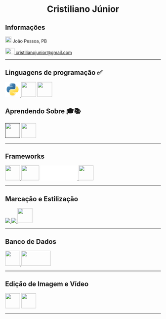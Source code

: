 <h1 align="center">Cristiliano Júnior</h1>
<h2 align="left">Informações</h2>

<img src="https://cdn-icons-png.flaticon.com/512/4219/4219585.png" width="20px" height="20px">  João Pessoa, PB

<a href="mail: cristilianojunior@gmail.com"><img src="https://logosmarcas.net/wp-content/uploads/2020/11/Gmail-Logo.png" width="30px" height="20px">  cristilianojunior@gmail.com</a>

<hr>
<h2 align="left" >Linguagens de programação ✅</h2>
<a href="https://www.python.org/" target="_blank"> <img src="https://raw.githubusercontent.com/devicons/devicon/master/icons/python/python-original.svg"  width="48px" height="48px" /> </a> 
<a href="https://developer.mozilla.org/en-US/docs/Web/JavaScript" target="_blank"> <img src="https://img.icons8.com/color/48/000000/javascript.png"  width="48" height="48"/></a> 
<a href="https://www.php.net/" target="_blank"> <img src="https://php-cl.com/img/CORE-PHP-BASICS-20210817.png"  width="48" height="48"/></a> 

<h2 align="left" >Aprendendo Sobre 🎓📚</h2>
<a href="" target="_blank"> <img src="https://brandslogos.com/wp-content/uploads/images/large/java-logo-1.png"  width="48" height="48"/></a>
<a href="https://learn.microsoft.com/pt-br/dotnet/csharp/" target="_blank"> <img src="https://seeklogo.com/images/C/c-sharp-c-logo-02F17714BA-seeklogo.com.png"  width="48" height="48"/></a> 

<hr>
<h2 align="left" >Frameworks</h2>
<a href="https://kivy.org/#home" target="_blank"> <img src="https://kivy.org/logos/kivy-logo-black-64.png" width='48'height='48' /> </a> 
<a href="https://getbootstrap.com/" target="_blank"> <img src="https://upload.wikimedia.org/wikipedia/commons/thumb/b/b2/Bootstrap_logo.svg/1200px-Bootstrap_logo.svg.png" width='58'height='48' /></a>
<a href="https://flask.palletsprojects.com/en/2.3.x/" target="_blank"> <img src="https://github.com/cristilianojr/cristilianojr/blob/main/flask_logo.png" width='120'height='48'/> </a> 
<a href="https://www.djangoproject.com/" target="_blank"> <img src="https://seeklogo.com/images/D/django-logo-4C5ECF7036-seeklogo.com.png" width='48'height='48'/> </a> 


<hr>
<h2 align="left" >Marcação e Estilização</h2>
<a href="https://www.w3.org/html/" target="_blank"> <img src="https://img.icons8.com/color/48/000000/html-5.png"/> </a> 
<a href="https://www.w3schools.com/css/" target="_blank"> <img src="https://img.icons8.com/color/48/000000/css3.png"/> </a> 
<a href="https://kivy.org/#home" target="_blank"> <img src="https://kivy.org/logos/kivy-logo-black-64.png" width='48'height='48' /> </a>

<hr>
<h2 align="left" >Banco de Dados</h2>
<a href="https://www.sqlite.org/index.html" target="_blank"> <img src="https://upload.wikimedia.org/wikipedia/commons/thumb/9/97/Sqlite-square-icon.svg/2048px-Sqlite-square-icon.svg.png" width="48" height="48"/> </a> 
<a href="https://www.mysql.com/" target="_blank"> <img src="https://www.vectorlogo.zone/logos/mysql/mysql-ar21.svg" width="96" height="48"/> </a> 

<hr>
<h2 align="left" >Edição de Imagem e Vídeo</h2>
<a align="center"href="https://www.adobe.com/br/products/photoshop/" target="_blank" > <img src="https://i.pinimg.com/originals/31/02/38/31023806400284920008d8ebd24a2218.png"  width="48" height="48"/></a> 
<a align="center"href="https://www.coreldraw.com/br/product/coreldraw/" target="_blank" > <img src="https://www.coreldraw.com/static/cdgs/product_content/cdgs/2022/icon-coreldraw.png"  width="48" height="48"/></a> 
<hr>
